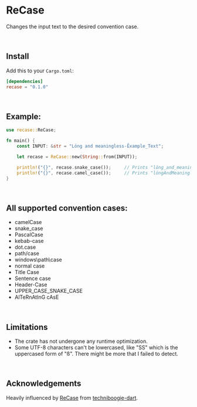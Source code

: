 # ReCase

Changes the input text to the desired convention case.

<p>&nbsp  </p>

## Install

Add this to your `Cargo.toml`:

```toml
[dependencies]
recase = "0.1.0"
```

<p>&nbsp  </p>

## Example:

```rust
use recase::ReCase;

fn main() {
    const INPUT: &str = "Löng and meaningless-Ẽxample_Text";

    let recase = ReCase::new(String::from(INPUT));

    println!("{}", recase.snake_case());     // Prints "löng_and_meaningless_ẽxample_text"
    println!("{}", recase.camel_case());     // Prints "löngAndMeaninglessẼxampleText"
}
```

<p>&nbsp  </p>

## All supported convention cases:

-   camelCase
-   snake_case
-   PascalCase
-   kebab-case
-   dot.case
-   path/case
-   windows\path\case
-   normal case
-   Title Case
-   Sentence case
-   Header-Case
-   UPPER_CASE_SNAKE_CASE
-   AlTeRnAtInG cAsE

<p>&nbsp  </p>

## Limitations

-   The crate has not undergone any runtime optimization.
-   Some UTF-8 characters can't be lowercased, like "SS" which is the uppercased form of "ß". There might be more that I failed to detect.

<p>&nbsp  </p>

## Acknowledgements

Heavily influenced by [ReCase](https://pub.dev/packages/recase) from [techniboogie-dart](https://github.com/techniboogie-dart).
